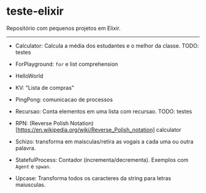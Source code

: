 # teste-elixir

Repositório com pequenos projetos em Elixir.

****

- Calculator: Calcula a média dos estudantes e o melhor da classe.
		TODO: testes

- ForPlayground: `for` e list comprehension

- HelloWorld

- KV: "Lista de compras"

- PingPong: comunicacao de processos

- Recursao: Conta elementos em uma lista com recursao.
		TODO: testes

- RPN: (Reverse Polish Notation)[https://en.wikipedia.org/wiki/Reverse_Polish_notation] calculator

- Schizo: transforma em maisculas/retira as vogais a cada uma ou outra palavra. 

- StatefulProcess: Contador (incrementa/decrementa). Exemplos com `Agent` e `spwan`.

- Upcase: Transforma todos os caracteres da string para letras maiusculas.

   
